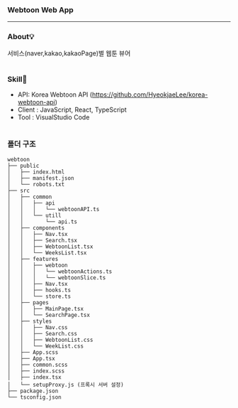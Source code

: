 ### Webtoon Web App
---

### About💡
서비스(naver,kakao,kakaoPage)별 웹툰 뷰어
#

### Skill🔨  
- API: Korea Webtoon API (https://github.com/HyeokjaeLee/korea-webtoon-api)
- Client : JavaScript, React, TypeScript
- Tool : VisualStudio Code
# 

### 폴더 구조
```
webtoon
├── public
│   ├── index.html
│   ├── manifest.json
│   └── robots.txt
├── src
│   ├── common
│   │   ├── api
│   │   │   └── webtoonAPI.ts
│   │   └── utill
│   │       └── api.ts
│   ├── components
│   │   ├── Nav.tsx
│   │   ├── Search.tsx
│   │   ├── WebtoonList.tsx
│   │   └── WeeksList.tsx
│   ├── features
│   │   ├── webtoon
│   │   │   └── webtoonActions.ts
│   │   │   └── webtoonSlice.ts
│   │   ├── Nav.tsx
│   │   ├── hooks.ts
│   │   └── store.ts
│   ├── pages
│   │   ├── MainPage.tsx
│   │   └── SearchPage.tsx
│   ├── styles
│   │   ├── Nav.css
│   │   ├── Search.css
│   │   ├── WebtoonList.css
│   │   └── WeekList.css
│   ├── App.scss
│   ├── App.tsx
│   ├── common.scss
│   ├── index.scss
│   ├── index.tsx
│   └── setupProxy.js (프록시 서버 설정)
├── package.json
└── tsconfig.json

```

